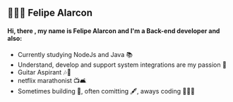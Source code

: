 ## 👨🏻‍💻 Felipe Alarcon

####            Hi, there , my name is Felipe Alarcon and I'm a Back-end developer and also:
* Currently studying NodeJs and Java 📚
* Understand, develop and support system integrations are my passion 💙
* Guitar Aspirant 🎶🎸
* netflix marathonist 📺🛋️
* Sometimes building 🔧, often comitting 🖋, aways coding 👨🏻‍💻
